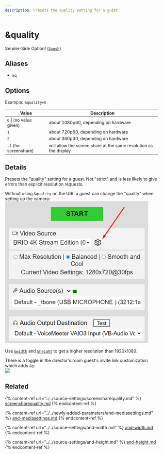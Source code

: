 ```yaml
---
description: Presets the quality setting for a guest
---
```


# \&quality

Sender-Side Option! ([`&push`](../../source-settings/push.md))

## Aliases

* `&q`

## Options

Example: `&quality=0`

| Value                   | Description                                                       |
| ----------------------- | ----------------------------------------------------------------- |
| `0` \| (no value given) | about 1080p60, depending on hardware                              |
| `1`                     | about 720p60, depending on hardware                               |
| `2`                     | about 360p30, depending on hardware                               |
| `-1` (for screenshare)  | will allow the screen share at the same resolution as the display |

## Details

Presets the "quality" setting for a guest. Not "strict" and is less likely to give errors than explicit resolution requests.

Without using `&quality` on the URL a guest can change the "quality" when setting up the camera:\
![](<../../.gitbook/assets/image (4) (1) (2) (1).png>)

Use [`&width`](../../source-settings/and-width.md) and [`&height`](../../source-settings/and-height.md) to get a higher resolution than 1920x1080.

There is a toggle in the director's room guest's invite link customization which adds `&q`:\
![](<../../.gitbook/assets/image (98) (1).png>)

## Related

{% content-ref url="../../source-settings/screensharequality.md" %}
[screensharequality.md](../../source-settings/screensharequality.md)
{% endcontent-ref %}

{% content-ref url="../../newly-added-parameters/and-mediasettings.md" %}
[and-mediasettings.md](../../newly-added-parameters/and-mediasettings.md)
{% endcontent-ref %}

{% content-ref url="../../source-settings/and-width.md" %}
[and-width.md](../../source-settings/and-width.md)
{% endcontent-ref %}

{% content-ref url="../../source-settings/and-height.md" %}
[and-height.md](../../source-settings/and-height.md)
{% endcontent-ref %}
